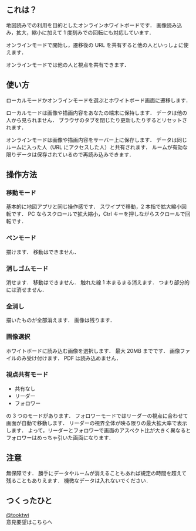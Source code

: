 ## これは？

地図読みでの利用を目的としたオンラインホワイトボードです．
画像読み込み，拡大，縮小に加えて 1 度刻みでの回転にも対応しています．

オンラインモードで開始し，遷移後の URL を共有すると他の人といっしょに使えます．

オンラインモードでは他の人と視点を共有できます．

## 使い方

ローカルモードかオンラインモードを選ぶとホワイトボード画面に遷移します．

ローカルモードは画像や描画内容をあなたの端末に保持します．
データは他の人から見られません．
ブラウザのタブを閉じたり更新したりするとリセットされます．

オンラインモードは画像や描画内容をサーバー上に保存します．
データは同じルームに入った人（URL にアクセスした人）と共有されます．
ルームが有効な限りデータは保存されているので再読み込みできます．

## 操作方法

### 移動モード

基本的に地図アプリと同じ操作感です．
スワイプで移動，2 本指で拡大縮小回転です．
PC ならスクロールで拡大縮小，Ctrl キーを押しながらスクロールで回転です．

### ペンモード

描けます．
移動はできません．

### 消しゴムモード

消せます．
移動はできません．
触れた線 1 本まるまる消えます．
つまり部分的には消せません．

### 全消し

描いたものが全部消えます．
画像は残ります．

### 画像選択

ホワイトボードに読み込む画像を選択します．
最大 20MB までです．
画像ファイルのみ受け付けます．
PDF は読み込めません．

### 視点共有モード

- 共有なし
- リーダー
- フォロワー

の 3 つのモードがあります．
フォロワーモードではリーダーの視点に合わせて画面が自動で移動します．
リーダーの視界全体が映る限りの最大拡大率で表示します．
よって，リーダーとフォロワーで画面のアスペクト比が大きく異なるとフォロワーはめっちゃ引いた画面になります．

## 注意

無保障です．
勝手にデータやルームが消えることもあれば規定の時間を超えて残ることもありえます．
機微なデータは入れないでください．

## つくったひと

[@tooktwi](https://twitter.com/tooktwi)  
意見要望はこちらへ
